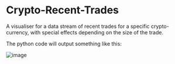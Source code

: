 # Crypto-Recent-Trades
A visualiser for a data stream of recent trades for a specific crypto-currency, with special effects depending on the size of the trade.

The python code will output something like this:


![image](https://github.com/user-attachments/assets/9073aaeb-c3ef-46a2-8b86-05abeff7d980)


